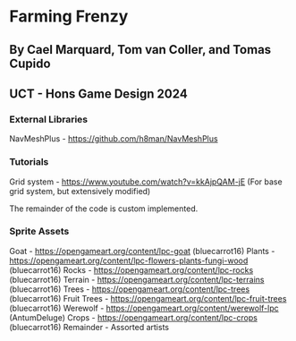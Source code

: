 # Farming Frenzy
## By Cael Marquard, Tom van Coller, and Tomas Cupido
## UCT - Hons Game Design 2024

### External Libraries
NavMeshPlus - https://github.com/h8man/NavMeshPlus
### Tutorials
Grid system - https://www.youtube.com/watch?v=kkAjpQAM-jE (For base grid system, but extensively modified)

The remainder of the code is custom implemented.

### Sprite Assets
Goat - https://opengameart.org/content/lpc-goat (bluecarrot16)
Plants - https://opengameart.org/content/lpc-flowers-plants-fungi-wood (bluecarrot16)
Rocks - https://opengameart.org/content/lpc-rocks (bluecarrot16)
Terrain - https://opengameart.org/content/lpc-terrains (bluecarrot16)
Trees - https://opengameart.org/content/lpc-trees (bluecarrot16)
Fruit Trees - https://opengameart.org/content/lpc-fruit-trees (bluecarrot16)
Werewolf - https://opengameart.org/content/werewolf-lpc (AntumDeluge)
Crops - https://opengameart.org/content/lpc-crops (bluecarrot16)
Remainder - Assorted artists